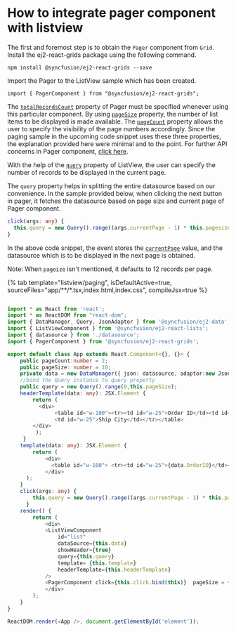 # How to integrate pager component with listview

The first and foremost step is to obtain the `Pager` component from `Grid`. Install the ej2-react-grids package using the following command.

```shell
npm install @syncfusion/ej2-react-grids --save
```

Import the Pager to the ListView sample which has been created.

```shell
import { PagerComponent } from "@syncfusion/ej2-react-grids";
```

The [`totalRecordsCount`](https://ej2.syncfusion.com/documentation/api/pager/#totalrecordscount) property of Pager must be specified whenever using this particular component. By using [`pageSize`](https://ej2.syncfusion.com/documentation/api/pager/#pagesize) property, the number of list items to be displayed is made available. The [`pageCount`](https://ej2.syncfusion.com/documentation/api/pager/#pagecount) property allows the user to specify the visibility of the page numbers accordingly. Since the paging sample in the upcoming code snippet uses these three properties, the explanation provided here were minimal and to the point. For further API concerns in Pager component, [click here](https://ej2.syncfusion.com/documentation/api/pager/).

With the help of the [`query`](../../api/list-view#query) property of ListView, the user can specify the number of records to be displayed in the current page.

The `query` property helps in splitting the entire datasource based on our convenience. In the sample provided below, when clicking the next button in pager, it fetches the datasource based on page size and current page of Pager component.

```typescript
click(args: any) {
  this.query = new Query().range((args.currentPage - 1) * this.pagesize, (args.currentPage * this.pagesize));
}
```

In the above code snippet, the event stores the [`currentPage`](https://ej2.syncfusion.com/documentation/api/pager/#currentpage) value, and the datasource which is to be displayed in the next page is obtained.

Note: When `pageize` isn't mentioned, it defaults to 12 records per page.

{% tab template="listview/paging", isDefaultActive=true, sourceFiles="app/**/*.tsx,index.html,index.css", compileJsx=true %}

```typescript

import * as React from 'react';
import * as ReactDOM from "react-dom";
import { DataManager, Query, JsonAdaptor } from '@syncfusion/ej2-data';
import { ListViewComponent } from '@syncfusion/ej2-react-lists';
import { datasource } from './datasource';
import { PagerComponent } from '@syncfusion/ej2-react-grids';

export default class App extends React.Component<{}, {}> {
    public pageCount:number = 2;
    public pageSize: number = 10;
    private data = new DataManager({ json: datasource, adaptor:new JsonAdaptor });
    //bind the Query instance to query property
    public query = new Query().range(0,this.pageSize);
    headerTemplate(data: any): JSX.Element {
        return (
          <div>
               <table id="w-100"><tr><td id="w-25">Order ID</td><td id="w-45">Ship Name</td>
               <td id="w-25">Ship City</td></tr></table>
        </div>
         );
     }
    template(data: any): JSX.Element {
        return (
            <div>
              <table id="w-100"> <tr><td id="w-25">{data.OrderID}</td><td id="w-45">{data.ShipName}</td><td id="w-25">{data.ShipCity}</td></tr></table>
            </div>
      );
    }
    click(args: any) {
        this.query = new Query().range((args.currentPage - 1) * this.pageSize, (args.currentPage * this.pageSize));
      }
    render() {
        return (
            <div>
            <ListViewComponent
                id="list"
                dataSource={this.data}
                showHeader={true}
                query={this.query}
                template= {this.template}
                headerTemplate={this.headerTemplate}
            />
            <PagerComponent click={this.click.bind(this)}  pageSize = {this.pageSize} totalRecordsCount={datasource.length} pageCount={this.pageCount}></PagerComponent>
            </div>
        );
    }
}

ReactDOM.render(<App />, document.getElementById('element'));
```